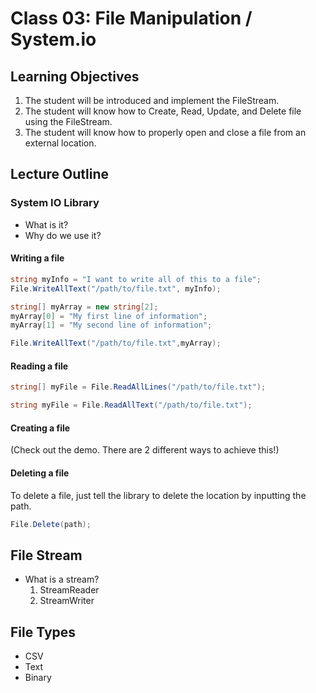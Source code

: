 # Class 03: File Manipulation / System.io

## Learning Objectives
1. The student will be introduced and implement the FileStream.
1. The student will know how to Create, Read, Update, and Delete file using the FileStream.
1. The student will know how to properly open and close a file from an external location.

## Lecture Outline

### System IO Library
 - What is it?
 - Why do we use it?

#### Writing a file

```csharp
string myInfo = "I want to write all of this to a file";
File.WriteAllText("/path/to/file.txt", myInfo);
```

```csharp
string[] myArray = new string[2];
myArray[0] = "My first line of information";
myArray[1] = "My second line of information";

File.WriteAllText("/path/to/file.txt",myArray);
```

#### Reading a file

 ```csharp
string[] myFile = File.ReadAllLines("/path/to/file.txt");
```

```csharp
string myFile = File.ReadAllText("/path/to/file.txt");
```

#### Creating a file
(Check out the demo. There are 2 different ways to achieve this!)

#### Deleting a file

To delete a file, just tell the library to delete the location by inputting the path.

```csharp
File.Delete(path);
```

## File Stream
 - What is a stream?
	1. StreamReader
	1. StreamWriter

## File Types
- CSV
- Text
- Binary
